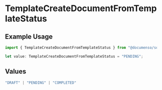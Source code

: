 # TemplateCreateDocumentFromTemplateStatus

## Example Usage

```typescript
import { TemplateCreateDocumentFromTemplateStatus } from "@documenso/sdk-typescript/models/operations";

let value: TemplateCreateDocumentFromTemplateStatus = "PENDING";
```

## Values

```typescript
"DRAFT" | "PENDING" | "COMPLETED"
```